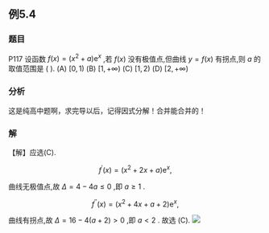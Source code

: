 ## 例5.4
### 题目
P117 设函数 $f( x) = ( {{x}^{2} + a}) {\mathrm{e}}^{x}$ ,若 $f( x)$ 没有极值点,但曲线 $y = f( x)$ 有拐点,则 $a$ 的取值范围是 ( ).
(A) $\lbrack 0,1)$ 
(B) $\lbrack 1, + \infty )$ 
(C) $\lbrack 1,2)$ 
(D) $\lbrack 2, + \infty )$
### 分析
这是纯高中题啊，求完导以后，记得因式分解！合并能合并的！
### 解
【解】应选(C).

$$
{f}^{\prime }( x) = ( {{x}^{2} + {2x} + a}) {\mathrm{e}}^{x},
$$

曲线无极值点,故 $\Delta = 4 - {4a} \leq 0$ ,即 $a \geq 1$ .

$$
{f}^{\prime \prime }( x) = ( {{x}^{2} + {4x} + a + 2}) {\mathrm{e}}^{x},
$$

曲线有拐点,故 $\Delta = {16} - 4( {a + 2}) > 0$ ,即 $a < 2$ . 故选 (C).
![](https://img.hwenyi.live/202410060036335.webp)
